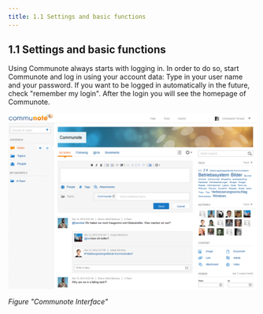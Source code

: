 ```yaml
---
title: 1.1 Settings and basic functions
---
```


## 1.1 Settings and basic functions

Using Communote always starts with logging in. In order to do so, start Communote and log in using your account data: Type in your user name and your password. If you want to be logged in automatically in the future, check "remember my login".
After the login you will see the homepage of Communote.

![](/images/docu/communote_interface.png)

_Figure "Communote Interface"_
